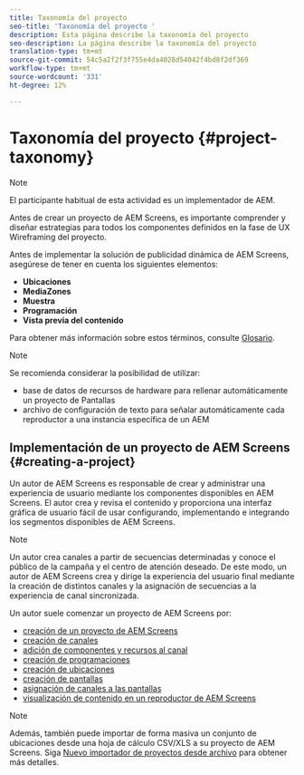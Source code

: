 ```yaml
---
title: Taxonomía del proyecto
seo-title: 'Taxonomía del proyecto '
description: Esta página describe la taxonomía del proyecto
seo-description: La página describe la taxonomía del proyecto
translation-type: tm+mt
source-git-commit: 54c5a2f2f3f755e4da4028d54042f4bd8f2df369
workflow-type: tm+mt
source-wordcount: '331'
ht-degree: 12%

---
```



# Taxonomía del proyecto {#project-taxonomy}

>[!NOTE]
>
>El participante habitual de esta actividad es un implementador de AEM.

Antes de crear un proyecto de AEM Screens, es importante comprender y diseñar estrategias para todos los componentes definidos en la fase de UX Wireframing del proyecto.

Antes de implementar la solución de publicidad dinámica de AEM Screens, asegúrese de tener en cuenta los siguientes elementos:

* **Ubicaciones**
* **MediaZones**
* **Muestra**
* **Programación**
* **Vista previa del contenido**

Para obtener más información sobre estos términos, consulte [Glosario](https://helpx.adobe.com/experience-manager/6-5/screens/using/screens-glossary.html).

>[!NOTE]
>
>Se recomienda considerar la posibilidad de utilizar:
>
>* base de datos de recursos de hardware para rellenar automáticamente un proyecto de Pantallas
>* archivo de configuración de texto para señalar automáticamente cada reproductor a una instancia específica de un AEM


## Implementación de un proyecto de AEM Screens {#creating-a-project}

Un autor de AEM Screens es responsable de crear y administrar una experiencia de usuario mediante los componentes disponibles en AEM Screens. El autor crea y revisa el contenido y proporciona una interfaz gráfica de usuario fácil de usar configurando, implementando e integrando los segmentos disponibles de AEM Screens.

>[!NOTE]
>
>Un autor crea canales a partir de secuencias determinadas y conoce el público de la campaña y el centro de atención deseado. De este modo, un autor de AEM Screens crea y dirige la experiencia del usuario final mediante la creación de distintos canales y la asignación de secuencias a la experiencia de canal sincronizada.

Un autor suele comenzar un proyecto de AEM Screens por:

* [creación de un proyecto de AEM Screens](https://helpx.adobe.com/experience-manager/6-5/screens/using/creating-a-screens-project.html)
* [creación de canales](https://helpx.adobe.com/experience-manager/6-5/screens/using/managing-channels.html)
* [adición de componentes y recursos al canal](https://helpx.adobe.com/experience-manager/6-5/screens/using/adding-components-to-a-channel.html)
* [creación de programaciones](https://helpx.adobe.com/experience-manager/6-5/screens/using/managing-schedules.html)
* [creación de ubicaciones](https://helpx.adobe.com/experience-manager/6-5/screens/using/managing-locations.html)
* [creación de pantallas](https://helpx.adobe.com/experience-manager/6-5/screens/using/managing-displays.html)
* [asignación de canales a las pantallas](https://helpx.adobe.com/experience-manager/6-5/screens/using/channel-assignment.html)
* [visualización de contenido en un reproductor de AEM Screens](https://helpx.adobe.com/experience-manager/6-5/screens/using/working-with-screens-player.html)

>[!NOTE]
>Además, también puede importar de forma masiva un conjunto de ubicaciones desde una hoja de cálculo CSV/XLS a su proyecto de AEM Screens. Siga [Nuevo importador de proyectos desde archivo](https://helpx.adobe.com/experience-manager/6-5/screens/using/project-importer.html) para obtener más detalles.
